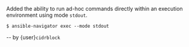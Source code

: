 Added the ability to run ad-hoc commands directly within an execution
environment using mode `stdout`.

```{bash}
$ ansible-navigator exec --mode stdout
```

-- by {user}`cidrblock`
